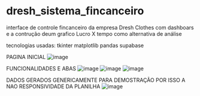 # dresh_sistema_fincanceiro

interface de controle fincanceiro da empresa Dresh Clothes com dashboars e a contrução deum grafico Lucro X tempo como alternativa de análise

tecnologias usadas: tkinter
                    matplotlib 
                    pandas
                    supabase
  
  PAGINA INICIAL
 ![image](https://user-images.githubusercontent.com/76177303/160170187-b1259788-0a0b-4bcb-ab20-045ee86178f2.png)
 
 FUNCIONALIDADES E ABAS
 ![image](https://user-images.githubusercontent.com/76177303/160170589-6b19b196-99ce-4567-889f-a590202173c4.png)
![image](https://user-images.githubusercontent.com/76177303/160172741-925d9e89-954d-45e2-b518-2b35bb9551d4.png)
![image](https://user-images.githubusercontent.com/76177303/160170486-9aa2a8ca-eacd-4f76-bf45-b341a58a3407.png)

DADOS GERADOS GENERICAMENTE PARA DEMOSTRAÇÃO POR ISSO A NAO RESPONSIVIDADE DA PLANILHA
![image](https://user-images.githubusercontent.com/76177303/160172384-fd128ad2-03bf-4996-a856-1d05839dfe3e.png)





